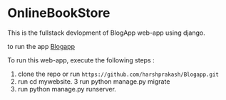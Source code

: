 # OnlineBookStore
This is the fullstack devlopment  of BlogApp web-app using django.

to run the app
[Blogapp](https://myblogappssss.herokuapp.com/)

To run this web-app, execute the following steps :
1. clone the repo or run  ``https://github.com/harshprakash/Blogapp.git``
2. run cd mywebsite.
3  run  python manage.py migrate
4. run python manage.py runserver.


